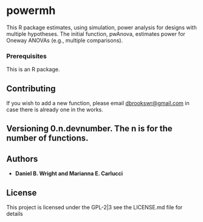 # powermh

This R package estimates, using simulation, power analysis for designs with multiple hypotheses. The initial function, pwAnova, estimates power for Oneway ANOVAs (e.g., multiple comparisons). 
### Prerequisites
 This is an R package.


## Contributing
 If you wish to add a new function, please email dbrookswr@gmail.com in case there is already one in the works. 


## Versioning 0.n.devnumber. The n is for the number of functions.
## Authors

* **Daniel B. Wright and Marianna E. Carlucci** 


## License
 
This project is licensed under the GPL-2|3 see the LICENSE.md file for details
